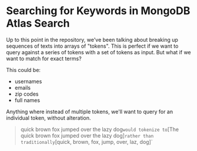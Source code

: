 # Searching for Keywords in MongoDB Atlas Search
Up to this point in the repository, we've been talking about breaking up sequences of texts into arrays of "tokens". This is perfect if we want to query against a series of tokens with a set of tokens as input. But what if we want to match for exact terms?

This could be:
- usernames
- emails
- zip codes
- full names

Anything where instead of multiple tokens, we'll want to query for an individual token, without alteration.

> quick brown fox jumped over the lazy dog` would tokenize to `[The quick brown fox jumped over the lazy dog]` rather than traditionally `[quick, brown, fox, jump, over, laz, dog]`

